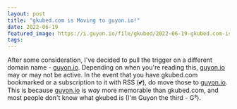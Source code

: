 ```yaml
---
layout: post
title: "gkubed.com is Moving to guyon.io!"
date: 2022-06-19
featured_image: https://i.guyon.io/file/gkubed/2022-06-19-gkubed.com-is-moving-to-guyon.io/IMG_8792-1400.jpg
tags:
---
```


After some consideration, I've decided to pull the trigger on a different domain name - [guyon.io](https://guyon.io). Depending on when you're reading this, [guyon.io](https://guyon.io) may or may not be active. In the event that you have gkubed.com bookmarked or a subscription to it with RSS (💕), do move those to [guyon.io](https://guyon.io). This is because [guyon.io](https://guyon.io) is *way* more memorable than gkubed.com, and most people don't know what gkubed is (I'm Guyon the third - G³).
